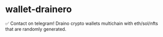 # wallet-drainero
✅ Contact on telegram! Draino crypto wallets multichain with eth/sol/nfts that are randomly generated.

